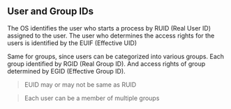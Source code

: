 ## User and Group IDs

The OS identifies the user who starts a process by RUID (Real User ID) assigned to the user.
The user who determines the access rights for the users is identified by the EUIF (Effective UID)

Same for groups, since users can be categorized into various groups.
Each group identified by RGID (Real Group ID). And access rights of group determined by EGID (Effective Group ID).

> EUID may or may not be same as RUID

> Each user can be a member of multiple groups
